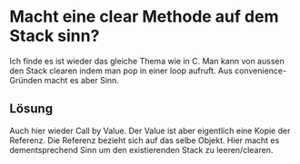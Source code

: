 # Macht eine clear Methode auf dem Stack sinn?
Ich finde es ist wieder das gleiche Thema wie in C. Man kann von aussen den Stack clearen indem man pop in einer loop aufruft.
Aus convenience-Gründen macht es aber Sinn.

## Lösung
Auch hier wieder Call by Value. Der Value ist aber eigentlich eine Kopie der Referenz. Die Referenz bezieht sich auf das selbe Objekt.
Hier macht es dementsprechend Sinn um den existierenden Stack zu leeren/clearen.
